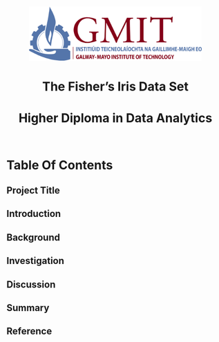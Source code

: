 <br/>

<p align="center">
  <img src="./JPEGs/GMIT_logo.jpg" width="400" />
</p>

#
<H1 align="center"> The Fisher’s Iris Data Set  </H1>
<H1 align="center"> Higher Diploma in Data Analytics  </H1>
<br/>



# Table Of Contents 
## Project Title
## Introduction
## Background 
## Investigation
## Discussion
## Summary
## Reference

<br/>





































